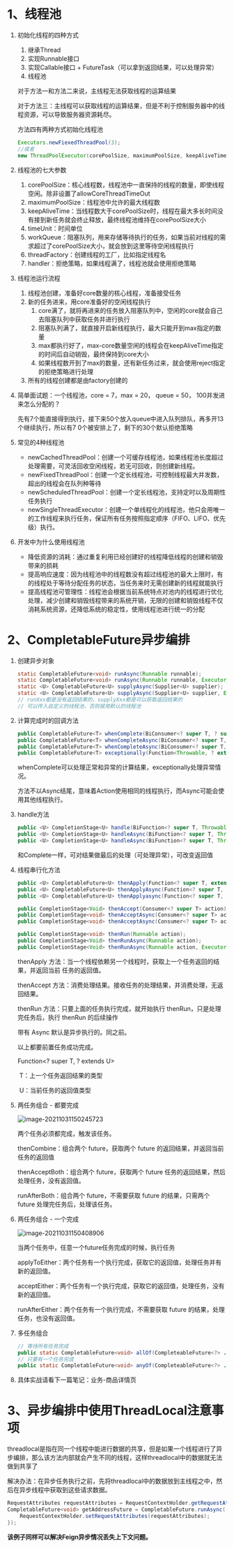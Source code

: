# 1、线程池

1. 初始化线程的四种方式

   1. 继承Thread
   2. 实现Runnable接口
   3. 实现Callable接口 + FutureTask（可以拿到返回结果，可以处理异常）
   4. 线程池

   对于方法一和方法二来说，主线程无法获取线程的运算结果

   对于方法三：主线程可以获取线程的运算结果，但是不利于控制服务器中的线程资源，可以导致服务器资源耗尽。

   方法四有两种方式初始化线程池

   ```java
   Executors.newFiexedThreadPool(3);
   //或者
   new ThreadPoolExecutor(corePoolSize, maximumPoolSize, keepAliveTime, TimeUnit unit, workQueue, threadFactory, 
   ```

2. 线程池的七大参数

   1. corePoolSize：核心线程数，线程池中一直保持的线程的数量，即使线程空闲。除非设置了allowCoreThreadTimeOut
   2. maximumPoolSize：线程池中允许的最大线程数
   3. keepAliveTime：当线程数大于corePoolSize时，线程在最大多长时间没有接到新任务就会终止释放，最终线程池维持在corePoolSize大小
   4. timeUnit：时间单位
   5. workQueue：阻塞队列，用来存储等待执行的任务，如果当前对线程的需求超过了corePoolSize大小，就会放到这里等待空闲线程执行
   6. threadFactory：创建线程的工厂，比如指定线程名
   7. handler：拒绝策略，如果线程满了，线程池就会使用拒绝策略

3. 线程池运行流程

   1. 线程池创建，准备好core数量的核心线程，准备接受任务
   2. 新的任务进来，用core准备好的空闲线程执行
      1. core满了，就将再进来的任务放入阻塞队列中，空闲的core就会自己去阻塞队列中获取任务并进行执行
      2. 阻塞队列满了，就直接开启新线程执行，最大只能开到max指定的数量
      3. max都执行好了，max-core数量空闲的线程会在keepAliveTime指定的时间后自动销毁，最终保持到core大小
      4. 如果线程数开到了max的数量，还有新任务过来，就会使用reject指定的拒绝策略进行处理
   3. 所有的线程创建都是由factory创建的

4. 简单面试题：一个线程池，core = 7，max = 20， queue = 50， 100并发进来怎么分配的？

   先有7个能直接得到执行，接下来50个放入queue中进入队列排队，再多开13个继续执行，所以有7 0个被安排上了，剩下的30个默认拒绝策略

5. 常见的4种线程池

   - newCachedThreadPool：创建一个可缓存线程池，如果线程池长度超过处理需要，可灵活回收空闲线程，若无可回收，则创建新线程。
   - newFixedThreadPool：创建一个定长线程池，可控制线程最大并发数，超出的线程会在队列种等待
   - newScheduledThreadPool：创建一个定长线程池，支持定时以及周期性任务执行
   - newSingleThreadExecutor：创建一个单线程化的线程池，他只会用唯一的工作线程来执行任务，保证所有任务按照指定顺序（FIFO、LIFO、优先级）执行。

6. 开发中为什么使用线程池

   - 降低资源的消耗：通过重复利用已经创建好的线程降低线程的创建和销毁带来的损耗
   - 提高响应速度：因为线程池中的线程数没有超过线程池的最大上限时，有的线程处于等待分配任务的状态，当任务来时无需创建新的线程就能执行
   - 提高线程池可管理性：线程池会根据当前系统特点对池内的线程进行优化处理，减少创建和销毁线程带来的系统开销，无限的创建和销毁线程不仅消耗系统资源，还降低系统的稳定性，使用线程池进行统一的分配

# 2、CompletableFuture异步编排

1. 创建异步对象

   ```java
   static CompletableFuture<void> runAsync(Runnable runnable);
   static CompletableFuture<void> runAsync(Runnable runnable, Executor executor);
   static <U> CompletableFuture<U> supplyAsync(Supplier<U> supplier);
   static <U> CompletableFuture<U> supplyAsync(Supplier<U> supplier, Executor executor);
   // runXxx都是没有返回结果的，supplyXxx都是可以获取返回结果的
   // 可以传入自定义的线程池，否则就用默认的线程池
   ```

2. 计算完成时的回调方法

   ```java
   public CompletableFuture<T> whenComplete(BiConsumer<? super T, ? super Throwable> action);
   public CompletableFuture<T> whenCompleteAsync(BiConsumer<? super T, ? super Throwable> action);
   public CompletableFuture<T> whenCompleteAsync(BiConsumer<? super T, ? super Throwable> action, Executor executor);
   public CompletableFuture<T> exceptionally(Function<Throwable, ? extends T> fn);
   ```

   whenComplete可以处理正常和异常的计算结果，exceptionally处理异常情况。

   方法不以Async结尾，意味着Action使用相同的线程执行，而Async可能会使用其他线程执行。

3. handle方法

   ```java
   public <U> CompletionStage<U> handle(BiFunction<? super T, Throwable, ? extends U> fn);
   public <U> CompletionStage<U> handleAsync(BiFunction<? super T, Throwable, ? extends U> fn);
   public <U> CompletionStage<U> handleAsync(BiFunction<? super T, Throwable, ? extends U> fn, Executor executor);
   ```

   和Complete一样，可对结果做最后的处理（可处理异常），可改变返回值

4. 线程串行化方法

   ```java
   public <U> CompletableFuture<U> thenApply(Function<? super T, extends U> fn);
   public <U> CompletableFuture<U> thenApplyAsync(Function<? super T, extends U> fn);
   public <U> CompletableFuture<U> thenApplyasync(Function<? super T, extends U> fn, Executor executor);
   
   public CompletionStage<Void> thenAccept(Consumer<? super T> action);
   public CompletionStage<void> thenAcceptAsync(Consumer<? super T> action);
   public CompletionStage<void> thenAcceptAsync(Consumer<? super T> action, Executor executor);
   
   public CompletionStage<void> thenRun(Runnable action);
   public CompletionStage<Void> thenRunAsync(Runnable action);
   public CompletionStage<Void> thenRunAsync(Runnable action, Executor executor);
   ```

   thenApply 方法：当一个线程依赖另一个线程时，获取上一个任务返回的结果，并返回当前 任务的返回值。 

   thenAccept 方法：消费处理结果。接收任务的处理结果，并消费处理，无返回结果。 

   thenRun 方法：只要上面的任务执行完成，就开始执行 thenRun，只是处理完任务后，执行 thenRun 的后续操作 

   带有 Async 默认是异步执行的。同之前。 

   以上都要前置任务成功完成。 

   Function<? super T, ? extends U> 

   ​		T：上一个任务返回结果的类型

   ​		U：当前任务的返回值类型

5. 两任务组合 - 都要完成

   ![image-20211031150245723](IMG/image-20211031150245723.png)

   两个任务必须都完成，触发该任务。

   thenCombine：组合两个 future，获取两个 future 的返回结果，并返回当前任务的返回值 

   thenAcceptBoth：组合两个 future，获取两个 future 任务的返回结果，然后处理任务，没有返回值。 

   runAfterBoth：组合两个 future，不需要获取 future 的结果，只需两个 future 处理完任务后，处理该任务。

6. 两任务组合 - 一个完成

   ![image-20211031150408906](IMG/image-20211031150408906.png)

   当两个任务中，任意一个future任务完成的时候，执行任务

   applyToEither：两个任务有一个执行完成，获取它的返回值，处理任务并有新的返回值。 

   acceptEither：两个任务有一个执行完成，获取它的返回值，处理任务，没有新的返回值。 

   runAfterEither：两个任务有一个执行完成，不需要获取 future 的结果，处理任务，也没有返回值。

7. 多任务组合

   ```java
   // 等待所有任务完成
   public static CompletableFuture<void> allOf(CompleteableFuture<?> ... cfs); 
   // 只要有一个任务完成
   public static CompletableFuture<void> anyOf(CompleteableFuture<?> ... cfs);
   ```

8. 具体实战请看下一篇笔记：业务-商品详情页

 

# 3、异步编排中使用ThreadLocal注意事项

threadlocal是指在同一个线程中能进行数据的共享，但是如果一个线程进行了异步编排，那么该方法内部就会产生不同的线程，这样threadlocal中的数据就无法做到共享了

解决办法：在异步任务执行之前，先将threadlocal中的数据放到主线程之中，然后在异步线程中获取到这些请求数据。

```java
RequestAttributes requestAttributes = RequestContextHolder.getRequestAttributes();
CompletableFuture<void> getAddressFuture = CompletableFuture.runAsync(() -> {
    RequestContextHolder.setRequestAttributes(requestAttributes);
});
```

**该例子同样可以解决Feign异步情况丢失上下文问题。**